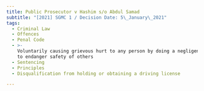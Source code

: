 ```yaml
---
title: Public Prosecutor v Hashim s/o Abdul Samad
subtitle: "[2021] SGMC 1 / Decision Date: 5\_January\_2021"
tags:
  - Criminal Law
  - Offences
  - Penal Code
  - >-
    Voluntarily causing grievous hurt to any person by doing a negligent act as
    to endanger safety of others
  - Sentencing
  - Principles
  - Disqualification from holding or obtaining a driving license

---
```

